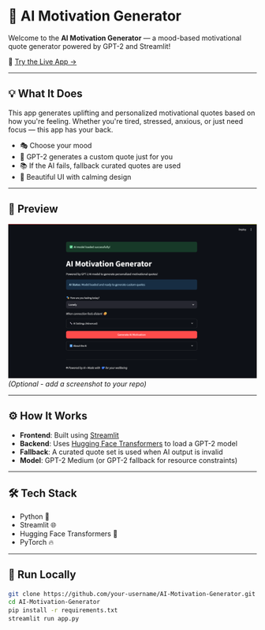 # 🤖 AI Motivation Generator

Welcome to the **AI Motivation Generator** — a mood-based motivational quote generator powered by GPT-2 and Streamlit!

🌟 [Try the Live App →](https://ai-motivation-generator-e7izloueoeivwdsudzwkqm.streamlit.app)

---

## 💡 What It Does

This app generates uplifting and personalized motivational quotes based on how you're feeling. Whether you're tired, stressed, anxious, or just need focus — this app has your back.

- 🎭 Choose your mood
- 🧠 GPT-2 generates a custom quote just for you
- 📚 If the AI fails, fallback curated quotes are used
- 🎨 Beautiful UI with calming design

---

## 📸 Preview

![App Screenshot](Images/preview.png) *(Optional - add a screenshot to your repo)*

---

## ⚙️ How It Works

- **Frontend**: Built using [Streamlit](https://streamlit.io/)
- **Backend**: Uses [Hugging Face Transformers](https://huggingface.co/transformers/) to load a GPT-2 model
- **Fallback**: A curated quote set is used when AI output is invalid
- **Model**: GPT-2 Medium (or GPT-2 fallback for resource constraints)

---

## 🛠️ Tech Stack

- Python 🐍
- Streamlit 🌐
- Hugging Face Transformers 🤗
- PyTorch 🔥

---

## 🚀 Run Locally

```bash
git clone https://github.com/your-username/AI-Motivation-Generator.git
cd AI-Motivation-Generator
pip install -r requirements.txt
streamlit run app.py
